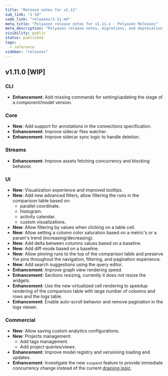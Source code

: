 ```yaml
---
title: "Release notes for v1.11"
sub_link: "1-10"
code_link: "releases/1-11.md"
meta_title: "Polyaxon release notes for v1.11.x - Polyaxon Releases"
meta_description: "Polyaxon release notes, migrations, and deprecation notes for v1.11.x."
visibility: public
status: published
tags:
  - reference
sidebar: "releases"
---
```


## v1.11.0 [WIP]

### CLI

 * **Enhancement**: Add missing commands for setting/updating the stage of a component/model version.

### Core

 * **New**: Add support for annotations in the connections specification.
 * **Enhancement**: Improve sidecar files watcher.
 * **Enhancement**: Improve sidecar sync logic to handle deletion.

### Streams

 * **Enhancement**: Improve assets fetching concurrency and blocking behavior. 

### UI

 * **New**: Visualization experience and improved tooltips.
 * **New**: Add new advanced filters, allow filtering the runs in the comparison table based on:
   * parallel coordinate.
   * histogram.
   * activity calendar.
   * custom visualizations.
 * **New**: Allow filtering by values when clicking on a table cell.
 * **New**: Allow setting a column color saturation based on a metric's or a param's trend (increasing/decreasing).
 * **New**: Add delta between columns values based on a baseline.
 * **New**: Add diff-mode based on a baseline.
 * **New**: Allow pinning runs to the top of the comparison table and preserve the pins throughout the navigation, filtering, and pagination experience.
 * **New**: Add search suggestions using the query editor.  
 * **Enhancement**: Improve graph view rendering speed.
 * **Enhancement**: Sections resizing, currently it does not resize the widgets.
 * **Enhancement**: Use the new virtualized cell rendering to speedup rendering of the comparison table with large number of columns and rows and the logs table.
 * **Enhancement**: Enable auto-scroll behavior and remove pagination in the logs viewer.

### Commercial

 * **New**: Allow saving custom analytics configurations.
 * **New**: Projects management:
   * Add tags management.
   * Add project queries/views.
 * **Enhancement**: Improve model registry and versioning loading and updates.
 * **Enhancement**: Investigate the new `suspend` feature to provide immediate concurrency change instead of the current [draining logic](/faq/How-does-changing-concurrency-work/).

